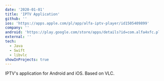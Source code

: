 ```yaml
---
date: '2020-01-01'
title: 'IPTV Application'
github: ''
ios: 'https://apps.apple.com/pl/app/alfa-iptv-player/id1505409899'
company: ''
android: 'https://play.google.com/store/apps/details?id=com.alfa4xfc.player.new&hl=en&gl=US'
external: ''
tech:
  - Java
  - Swift
  - libvlc
showInProjects: true
---
```


IPTV's application for Android and iOS. Based on VLC.
